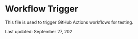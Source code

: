# Workflow Trigger

This file is used to trigger GitHub Actions workflows for testing.

Last updated: September 27, 202
